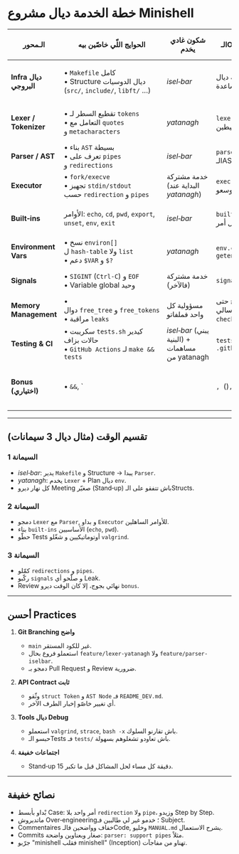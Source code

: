 # خطة الخدمة ديال مشروع **Minishell**


| الـمحور                | الحوايج اللّي خاصّين بيه                                                        | شكون غادي يخدم                                 | الـOutput اللّي خصّو يخرّج                                | ملاحظات ديال الدمج والـTesting                             |   |                                      |
| ---------------------- | ------------------------------------------------------------------------------- | ---------------------------------------------- | --------------------------------------------------------- | ---------------------------------------------------------- | - | ------------------------------------ |
| **Infra ديال البروجي** | • `Makefile` كامل<br>• Structure ديال الدوسيات (`src/`, `include/`, `libft/` …) | *isel‑bar*                                     | أوّل نسخة ديال `Makefile` + سكريبتات مساعدة               | ضروري تدير Rules ديال `all / clean / fclean / re` من اللول |   |                                      |
| **Lexer / Tokenizer**  | • تقطيع السطر لـ `tokens`<br>• التعامل مع `quotes` و `metacharacters`           | *yatanagh*                                     | `lexer.c` + Unit tests بسيطين                             | ضروري تتّفقو على `struct token` قبل ما تبداو               |   |                                      |
| **Parser / AST**       | • بناء `AST` بسيطة<br>• تعرف على `pipes` و `redirections`                       | *isel‑bar*                                     | `parser.c/h` + Dump ديال الـAST للتست                     | كيستقبل `tokens` من yatanagh                               |   |                                      |
| **Executor**           | • `fork/execve`<br>• تجهيز `stdin/stdout` حسب `redirection` و `pipes`           | خدمة مشتركة (البداية عند *yatanagh*)           | `exec.c` + دعم أمر خارجي واحد عاد توسعو                   | تستو بأوامر بصح مع `valgrind`                              |   |                                      |
| **Built‑ins**          | الأوامر: `echo`, `cd`, `pwd`, `export`, `unset`, `env`, `exit`                  | *isel‑bar*                                     | `builtins.c/h` + Unit test لكل أمر                        | تأكد بلي `redirection` خدام حتى فالـbuilt‑ins              |   |                                      |
| **Environment Vars**   | • نسخ `environ[]` ل `hash‑table` ولا `list`<br>• دعم `$VAR` و `$?`              | *yatanagh*                                     | `env.c/h` + API ديال `getenv/setenv/expand`               | هاد الـAPI غيحتاجوه بجوج                                   |   |                                      |
| **Signals**            | • `SIGINT` (`Ctrl-C`) و `EOF`<br>• Variable global وحيد                         | خدمة مشتركة (فالآخر)                           | `signals.c`                                               | خصكوم تختبرو فـ`readline()` وبراها                         |   |                                      |
| **Memory Management**  | • دوال `free_tree` و `free_tokens`<br>• مراقبة `leaks`                          | مسؤولية كل واحد فملفاتو                        | مايتدمج حتى يسالي `valgrind --leak-check=full` بلا Errors |                                                            |   |                                      |
| **Testing & CI**       | • سكريبت `tests.sh` كيدير حالات بزاف<br>• `GitHub Actions` لـ `make && tests`   | *isel‑bar* (يبني البنية) + مساهمات من yatanagh | `tests/` + `.github/workflows/ci.yml`                     | كل `push` كيصنّط الـCI                                     |   |                                      |
| **Bonus (اختياري)**    | • `&&`, \`                                                                      |                                                | `, `()`, `\*` (`wildcards\`)                              | يحدّد من بعد                                               | — | مايدخلوش فيه حتى يكمّلو الكور إلزامي |

---

## تقسيم الوقت (مثال ديال 3 سيمانات)

### السيمانة 1

* *isel‑bar*: يدير `Makefile` و Structure → يبدا `Parser`.
* *yatanagh*: يخدم `Lexer` + Plan ديال `env`.
* كل نهار ديرو Meeting صغيّر (Stand‑up) باش تتفقو على الـStructs.

### السيمانة 2

* دمجو `Lexer` مع `Parser`, و بداو `Executor` للأوامر الساهلين.
* بناء `built‑ins` الأساسيين (`echo`, `pwd`).
* حطّو Tests أوتوماتيكيين و شغّلو `valgrind`.

### السيمانة 3

* كمّلو `redirections` و `pipes`.
* ركّبو `signals` و صلّحو أي Leak.
* Review نهائي بجوج، إلا كان الوقت ديرو `bonus`.

---

## أحسن Practices

1. **Git Branching واضح**

   * `main` غير للكود المستقر.
   * استعملو فروع بحال `feature/lexer-yatanagh` ولا `feature/parser-iselbar`.
   * دمجو بـ Pull Request و Review ضرورية.

2. **API Contract ثابت**

   * وثّقو `struct Token` و `AST Node` فـ `README_DEV.md`.
   * أي تغيير خاصّو إخبار الطرف الآخر.

3. **Tools ديال Debug**

   * استعملو `valgrind`, `strace`, `bash -x` باش تقارنو السلوك.
   * حبسو الـTests فـ `tests/` باش تعاودو تشغلوهم بسهولة.

4. **اجتماعات خفيفة**

   * Stand‑up 15 دقيقة كل مساء لحل المشاكل قبل ما تكبر.

---

## نصائح خفيفة

* بْداو بأبسط Case: أمر واحد بلا `redirection` ولا `pipe`، وزيدو Step by Step.
* ماتديروش Over‑engineering؛ خدمو غير لي طالبين فـ Subject.
* Commentaires خفاف وواضحين فالـCode, وخليو `MANUAL.md` يشرح الاستعمال.
* Commits صغار وبعناوين واضحة: `parser: support pipes` مثلاً.
* جرّبو "minishell فقلب minishell" (Inception) تهناو من مفاجآت.


